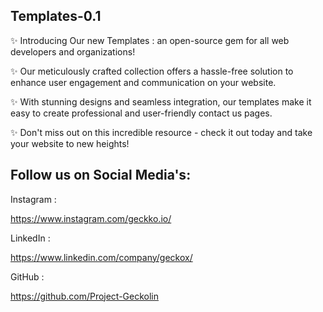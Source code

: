 ## Templates-0.1
✨ Introducing Our new Templates : an open-source gem for all web developers and organizations! 

✨ Our meticulously crafted collection offers a hassle-free solution to enhance user engagement and communication on your website.

✨ With stunning designs and seamless integration, our templates make it easy to create professional and user-friendly contact us pages. 

✨ Don't miss out on this incredible resource - check it out today and take your website to new heights!

## Follow us on Social Media's: 

Instagram :

https://www.instagram.com/geckko.io/

LinkedIn :

https://www.linkedin.com/company/geckox/

GitHub :

https://github.com/Project-Geckolin
